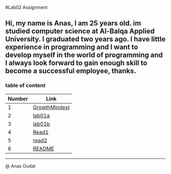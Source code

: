#Lab02 Assignment

**Hi, my name is Anas, I am 25 years old. im studied computer science at Al-Balqa Applied University. I graduated two years ago. I have little experience in programming and I want to develop myself in the world of programming and I always look forward to gain enough skill to become a successful employee, thanks.**
  ----------------

  ### table of content

Number  | Link
------------- | -------------
|1|[GrowthMindest](https://anasahmad96.github.io/Reading-notes/GrowthMindest)|
|2|[lab01a](https://anasahmad96.github.io/Reading-notes/lab01a)|
|3|[lab01b](https://anasahmad96.github.io/Reading-notes/lab01b)|
|4|[Read1](https://anasahmad96.github.io/Reading-notes/Read1) |
|5|[read2](https://anasahmad96.github.io/Reading-notes/read2) |	 
|6|[README](https://anasahmad96.github.io/Reading-notes/)|
  ----------------
  @ Anas Oudat
